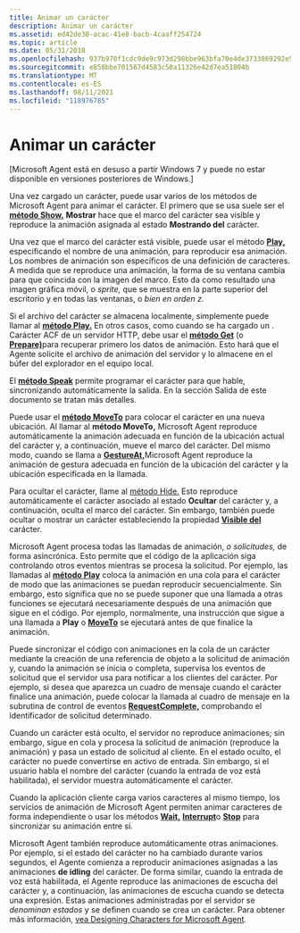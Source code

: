 ```yaml
---
title: Animar un carácter
description: Animar un carácter
ms.assetid: ed42de30-acac-41e8-bacb-4caaff254724
ms.topic: article
ms.date: 05/31/2018
ms.openlocfilehash: 937b970f1cdc9de9c973d298bbe963bfa70e4de3733869292e54d5d32742c722
ms.sourcegitcommit: e858bbe701567d4583c50a11326e42d7ea51804b
ms.translationtype: MT
ms.contentlocale: es-ES
ms.lasthandoff: 08/11/2021
ms.locfileid: "118976785"
---
```

# <a name="animating-a-character"></a>Animar un carácter

\[Microsoft Agent está en desuso a partir Windows 7 y puede no estar disponible en versiones posteriores de Windows.\]

Una vez cargado un carácter, puede usar varios de los métodos de Microsoft Agent para animar el carácter. El primero que se usa suele ser el [**método Show.**](show-method.md) **Mostrar** hace que el marco del carácter sea visible y reproduce la animación asignada al estado **Mostrando del** carácter.

Una vez que el marco del carácter está visible, puede usar el método [**Play,**](play-method.md) especificando el nombre de una animación, para reproducir esa animación. Los nombres de animación son específicos de una definición de caracteres. A medida que se reproduce una animación, la forma de su ventana cambia para que coincida con la imagen del marco. Esto da como resultado una imagen gráfica móvil, o *sprite,* que se muestra en la parte superior del escritorio y en todas las ventanas, o *bien en orden z.*

Si el archivo del carácter se almacena localmente, simplemente puede llamar al [**método Play.**](play-method.md) En otros casos, como cuando se ha cargado un . Carácter ACF de un servidor HTTP, debe usar el [**método Get**](get-method.md) (o [**Prepare)**](/windows/desktop/lwef/iagentcharacter--prepare)para recuperar primero los datos de animación. Esto hará que el Agente solicite el archivo de animación del servidor y lo almacene en el búfer del explorador en el equipo local.

El [**método Speak**](speak-method.md) permite programar el carácter para que hable, sincronizando automáticamente la salida. En la sección Salida de este documento se tratan más detalles.

Puede usar el [**método MoveTo**](moveto-method.md) para colocar el carácter en una nueva ubicación. Al llamar al **método MoveTo,** Microsoft Agent reproduce automáticamente la animación adecuada en función de la ubicación actual del carácter y, a continuación, mueve el marco del carácter. Del mismo modo, cuando se llama a [**GestureAt,**](gestureat-method.md)Microsoft Agent reproduce la animación de gestura adecuada en función de la ubicación del carácter y la ubicación especificada en la llamada.

Para ocultar el carácter, llame al [método Hide.](hide-method.md) Esto reproduce automáticamente el carácter asociado al estado **Ocultar** del carácter y, a continuación, oculta el marco del carácter. Sin embargo, también puede ocultar o mostrar un carácter estableciendo la propiedad [**Visible del**](visible-property.md) carácter.

Microsoft Agent procesa todas las llamadas de animación, *o solicitudes,* de forma asincrónica. Esto permite que el código de la aplicación siga controlando otros eventos mientras se procesa la solicitud. Por ejemplo, las llamadas al [**método Play**](play-method.md) coloca la animación en una cola para el carácter de modo que las animaciones se puedan reproducir secuencialmente. Sin embargo, esto significa que no se puede suponer que una llamada a otras funciones se ejecutará necesariamente después de una animación que sigue en el código. Por ejemplo, normalmente, una instrucción que sigue a una llamada a **Play** o [**MoveTo**](moveto-method.md) se ejecutará antes de que finalice la animación.

Puede sincronizar el código con animaciones en la cola de un carácter mediante la creación de una referencia [](the-request-object.md) de objeto a la solicitud de animación y, cuando la animación se inicia o completa, supervisa los eventos de solicitud que el servidor usa para notificar a los clientes del carácter. Por ejemplo, si desea que aparezca un cuadro de mensaje cuando el carácter finalice una animación, puede colocar la llamada al cuadro de mensaje en la subrutina de control de eventos [**RequestComplete,**](requestcomplete-event.md) comprobando el identificador de solicitud determinado.

Cuando un carácter está oculto, el servidor no reproduce animaciones; sin embargo, sigue en cola y procesa la solicitud de animación (reproduce la animación) y pasa un estado de solicitud al cliente. En el estado oculto, el carácter no puede convertirse en activo de entrada. Sin embargo, si el usuario habla el nombre del carácter (cuando la entrada de voz está habilitada), el servidor muestra automáticamente el carácter.

Cuando la aplicación cliente carga varios caracteres al mismo tiempo, los servicios de animación de Microsoft Agent permiten animar caracteres de forma independiente o usar los métodos [**Wait,**](wait-method.md) [**Interrupt**](interrupt-method.md)o [**Stop**](stop-method.md) para sincronizar su animación entre sí.

Microsoft Agent también reproduce automáticamente otras animaciones. Por ejemplo, si el estado del carácter no ha cambiado durante varios segundos, el Agente comienza a reproducir animaciones asignadas a las animaciones **de idling** del carácter. De forma similar, cuando la entrada de  voz está habilitada, el Agente reproduce las animaciones de escucha del carácter y, a continuación, las animaciones de escucha cuando se detecta una expresión.  Estas animaciones administradas por el servidor se *denominan estados* y se definen cuando se crea un carácter. Para obtener más información, [vea Designing Characters for Microsoft Agent](agent-states.md).

 

 